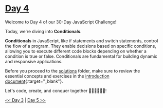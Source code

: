 # [Day 4](https://github.com/Muhtoyyib/30-DAY-JAVASCRIPT/blob/main/Day4/day4.md)

Welcome to Day 4 of our 30-Day JavaScript Challenge! 

Today, we're diving into **Conditionals**.

**Conditionals** in JavaScript, like if statements and switch statements, control the flow of a program. They enable decisions based on specific conditions, allowing you to execute different code blocks depending on whether a condition is true or false. Conditionals are fundamental for building dynamic and responsive applications.

Before you proceed to the [solutions](solutions-day4/) folder, make sure to review the essential concepts and exercises in the [introduction document](https://github.com/Asabeneh/30-Days-Of-JavaScript/blob/master/04_Day_Conditionals/04_day_conditionals.md){:target="_blank"}.

Let's code, create, and conquer together 👨🏻‍💻🚀💪🏻!

[<< Day 3](https://github.com/Muhtoyyib/30-DAY-JAVASCRIPT/blob/main/Day3/day3.md) | [Day 5 >>](https://github.com/Muhtoyyib/30-DAY-JAVASCRIPT/blob/main/Day5/day5.md)